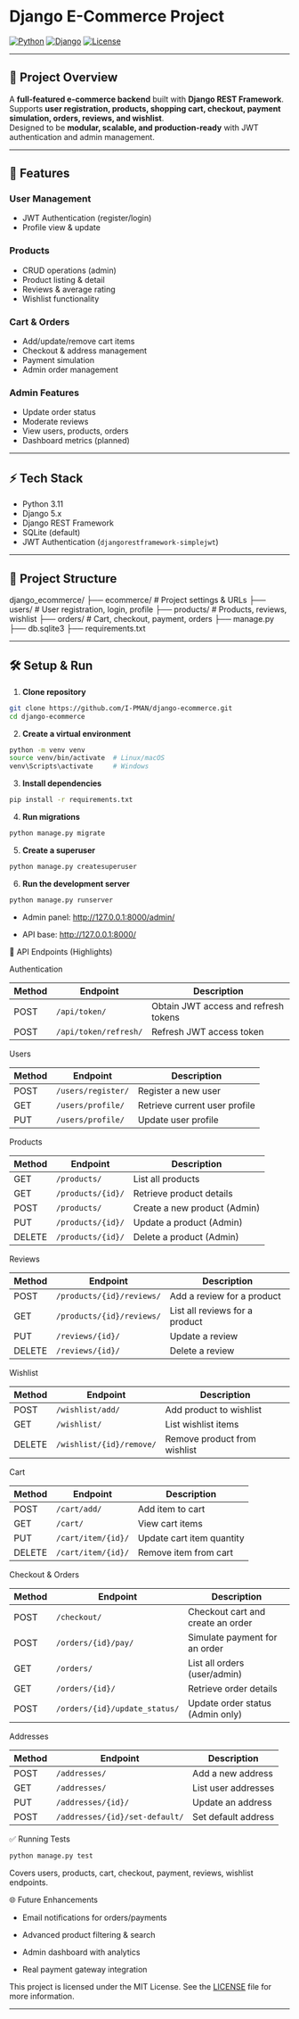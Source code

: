 # Django E-Commerce Project

[![Python](https://img.shields.io/badge/python-3.11-blue.svg)](https://www.python.org/)
[![Django](https://img.shields.io/badge/django-5.x-green.svg)](https://www.djangoproject.com/)
[![License](https://img.shields.io/badge/license-MIT-yellow.svg)](LICENSE)

---

## 🚀 Project Overview

A **full-featured e-commerce backend** built with **Django REST Framework**.  
Supports **user registration, products, shopping cart, checkout, payment simulation, orders, reviews, and wishlist**.  
Designed to be **modular, scalable, and production-ready** with JWT authentication and admin management.

---

## 🌟 Features

### User Management

- JWT Authentication (register/login)
- Profile view & update

### Products

- CRUD operations (admin)
- Product listing & detail
- Reviews & average rating
- Wishlist functionality

### Cart & Orders

- Add/update/remove cart items
- Checkout & address management
- Payment simulation
- Admin order management

### Admin Features

- Update order status
- Moderate reviews
- View users, products, orders
- Dashboard metrics (planned)

---

## ⚡ Tech Stack

- Python 3.11
- Django 5.x
- Django REST Framework
- SQLite (default)
- JWT Authentication (`djangorestframework-simplejwt`)

---

## 📁 Project Structure

django_ecommerce/
├── ecommerce/ # Project settings & URLs
├── users/ # User registration, login, profile
├── products/ # Products, reviews, wishlist
├── orders/ # Cart, checkout, payment, orders
├── manage.py
├── db.sqlite3
├── requirements.txt

---

## 🛠️ Setup & Run

1. **Clone repository**

```bash
git clone https://github.com/I-PMAN/django-ecommerce.git
cd django-ecommerce
```

2. **Create a virtual environment**

```bash
python -m venv venv
source venv/bin/activate  # Linux/macOS
venv\Scripts\activate     # Windows
```

3. **Install dependencies**

```bash
pip install -r requirements.txt
```

4. **Run migrations**

```bash
python manage.py migrate
```

5. **Create a superuser**

```bash
python manage.py createsuperuser
```

6. **Run the development server**

```bash
python manage.py runserver
```

- Admin panel: http://127.0.0.1:8000/admin/

- API base: http://127.0.0.1:8000/

🔗 API Endpoints (Highlights)

Authentication

| Method | Endpoint              | Description                          |
| ------ | --------------------- | ------------------------------------ |
| POST   | `/api/token/`         | Obtain JWT access and refresh tokens |
| POST   | `/api/token/refresh/` | Refresh JWT access token             |

Users

| Method | Endpoint           | Description                   |
| ------ | ------------------ | ----------------------------- |
| POST   | `/users/register/` | Register a new user           |
| GET    | `/users/profile/`  | Retrieve current user profile |
| PUT    | `/users/profile/`  | Update user profile           |

Products

| Method | Endpoint          | Description                  |
| ------ | ----------------- | ---------------------------- |
| GET    | `/products/`      | List all products            |
| GET    | `/products/{id}/` | Retrieve product details     |
| POST   | `/products/`      | Create a new product (Admin) |
| PUT    | `/products/{id}/` | Update a product (Admin)     |
| DELETE | `/products/{id}/` | Delete a product (Admin)     |

Reviews

| Method | Endpoint                  | Description                    |
| ------ | ------------------------- | ------------------------------ |
| POST   | `/products/{id}/reviews/` | Add a review for a product     |
| GET    | `/products/{id}/reviews/` | List all reviews for a product |
| PUT    | `/reviews/{id}/`          | Update a review                |
| DELETE | `/reviews/{id}/`          | Delete a review                |

Wishlist

| Method | Endpoint                 | Description                  |
| ------ | ------------------------ | ---------------------------- |
| POST   | `/wishlist/add/`         | Add product to wishlist      |
| GET    | `/wishlist/`             | List wishlist items          |
| DELETE | `/wishlist/{id}/remove/` | Remove product from wishlist |

Cart

| Method | Endpoint           | Description               |
| ------ | ------------------ | ------------------------- |
| POST   | `/cart/add/`       | Add item to cart          |
| GET    | `/cart/`           | View cart items           |
| PUT    | `/cart/item/{id}/` | Update cart item quantity |
| DELETE | `/cart/item/{id}/` | Remove item from cart     |

Checkout & Orders

| Method | Endpoint                      | Description                       |
| ------ | ----------------------------- | --------------------------------- |
| POST   | `/checkout/`                  | Checkout cart and create an order |
| POST   | `/orders/{id}/pay/`           | Simulate payment for an order     |
| GET    | `/orders/`                    | List all orders (user/admin)      |
| GET    | `/orders/{id}/`               | Retrieve order details            |
| POST   | `/orders/{id}/update_status/` | Update order status (Admin only)  |

Addresses

| Method | Endpoint                       | Description         |
| ------ | ------------------------------ | ------------------- |
| POST   | `/addresses/`                  | Add a new address   |
| GET    | `/addresses/`                  | List user addresses |
| PUT    | `/addresses/{id}/`             | Update an address   |
| POST   | `/addresses/{id}/set-default/` | Set default address |

✅ Running Tests

```bash
python manage.py test
```

Covers users, products, cart, checkout, payment, reviews, wishlist endpoints.

🌐 Future Enhancements

- Email notifications for orders/payments

- Advanced product filtering & search

- Admin dashboard with analytics

- Real payment gateway integration

This project is licensed under the MIT License. See the [LICENSE](LICENSE) file for more information.

---
